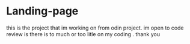 # Landing-page
this is the project that im working on from odin project.
im open to code review is there is to much or too litle on my coding .
thank you

